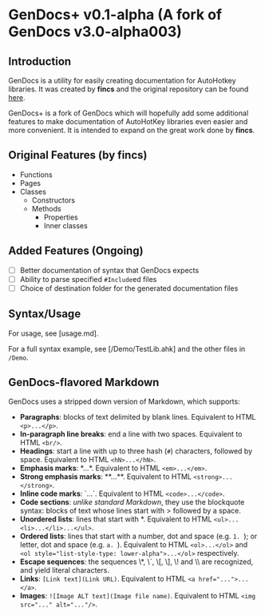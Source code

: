 GenDocs+ v0.1-alpha (A fork of GenDocs v3.0-alpha003)
=====================================================

Introduction
------------

GenDocs is a utility for easily creating documentation for AutoHotkey libraries. It was created by **fincs** and the original repository can be found [here](https://github.com/fincs/GenDocs). 

GenDocs+ is a fork of GenDocs which will hopefully add some additional features to make documentation of AutoHotKey libraries even easier and more convenient. It is intended to expand on the great work done by **fincs**.

Original Features (by **fincs**)
--------------------------------

- Functions
- Pages
- Classes
	- Constructors
  - Methods
	- Properties
	- Inner classes

Added Features (Ongoing)
------------------------

- [ ] Better documentation of syntax that GenDocs expects
- [ ] Ability to parse specified `#Include`ed files 
- [ ] Choice of destination folder for the generated documentation files

Syntax/Usage
------------

For usage, see [usage.md].

For a full syntax example, see [/Demo/TestLib.ahk] and the other files in `/Demo`.

GenDocs-flavored Markdown
-------------------------

GenDocs uses a stripped down version of Markdown, which supports:

- **Paragraphs**: blocks of text delimited by blank lines. Equivalent to HTML `<p>...</p>`.
- **In-paragraph line breaks**: end a line with two spaces. Equivalent to HTML `<br/>`.
- **Headings**: start a line with up to three hash (`#`) characters, followed by space. Equivalent to HTML `<hN>...</hN>`.
- **Emphasis marks**: \*...\*. Equivalent to HTML `<em>...</em>`.
- **Strong emphasis marks**: \*\*...\*\*. Equivalent to HTML `<strong>...</strong>`.
- **Inline code marks**: \`...\`. Equivalent to HTML `<code>...</code>`.
- **Code sections**: *unlike standard Markdown*, they use the blockquote syntax: blocks of text whose lines start with > followed by a space.
- **Unordered lists**: lines that start with \*. Equivalent to HTML `<ul>...<li>...</li>...</ul>`.
- **Ordered lists**: lines that start with a number, dot and space (e.g. `1. `); or letter, dot and space (e.g. `a. `). Equivalent to HTML `<ol>...</ol>` and `<ol style="list-style-type: lower-alpha">...</ol>` respectively.
- **Escape sequences**: the sequences \\\*, \\\`, \\\[, \\\], \\\! and \\\\ are recognized, and yield literal characters.
- **Links**: `[Link text](Link URL)`. Equivalent to HTML `<a href="...">...</a>`.
- **Images**: `![Image ALT text](Image file name)`. Equivalent to HTML `<img src="..." alt="..."/>`.

